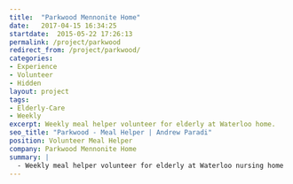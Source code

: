 ```yaml
---
title:  "Parkwood Mennonite Home"
date:   2017-04-15 16:34:25
startdate:  2015-05-22 17:26:13
permalink: /project/parkwood
redirect_from: /project/parkwood/
categories:
- Experience
- Volunteer
- Hidden
layout: project
tags:
- Elderly-Care
- Weekly
excerpt: Weekly meal helper volunteer for elderly at Waterloo home.
seo_title: "Parkwood - Meal Helper | Andrew Paradi"
position: Volunteer Meal Helper
company: Parkwood Mennonite Home
summary: |
  - Weekly meal helper volunteer for elderly at Waterloo nursing home
---
```

